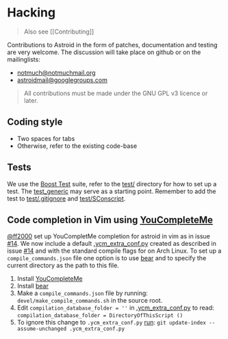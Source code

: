 # Hacking

> Also see [[Contributing]]  

Contributions to Astroid in the form of patches, documentation and testing are very welcome. The discussion will take place on github or on the mailinglists:

* notmuch@notmuchmail.org
* astroidmail@googlegroups.com

> All contributions must be made under the GNU GPL v3 licence or later.

## Coding style

* Two spaces for tabs
* Otherwise, refer to the existing code-base

## Tests

We use the [Boost Test](http://www.boost.org/doc/libs/1_57_0/libs/test/doc/html/index.html) suite, refer to the [test/](https://github.com/gauteh/astroid/tree/master/test) directory for how to set up a test. The [test_generic](https://github.com/gauteh/astroid/blob/master/test/test_generic.cc) may serve as a starting point. Remember to add the test to [test/.gitignore](https://github.com/gauteh/astroid/blob/master/test/.gitignore) and [test/SConscript](https://github.com/gauteh/astroid/blob/master/test/SConscript).

## Code completion in Vim using [YouCompleteMe](https://github.com/Valloric/YouCompleteMe)

[@ff2000](https://github.com/ff2000) set up YouCompletMe completion for astroid in vim as in issue [#14](https://github.com/gauteh/astroid/issues/14). We now include a default [.ycm_extra_conf.py](https://github.com/gauteh/astroid/blob/master/.ycm_extra_conf.py) created as described in issue [#14](https://github.com/gauteh/astroid/issues/14) and with the standard compile flags for on Arch Linux. To set up a `compile_commands.json` file one option is to use [bear](https://github.com/rizsotto/Bear) and to specify the current directory as the path to this file.

1. Install [YouCompleteMe](https://github.com/Valloric/YouCompleteMe)
1. Install [bear](https://github.com/rizsotto/Bear)
1. Make a `compile_commands.json` file by running: `devel/make_compile_commands.sh` in the source root.
1. Edit `compilation_database_folder = ''` in [.ycm_extra_conf.py](https://github.com/gauteh/astroid/blob/master/.ycm_extra_conf.py) to read: `compilation_database_folder = DirectoryOfThisScript ()`
1. To ignore this change to `.ycm_extra_conf.py` [run](http://blog.pagebakers.nl/2009/01/29/git-ignoring-changes-in-tracked-files/): `git update-index --assume-unchanged .ycm_extra_conf.py`

